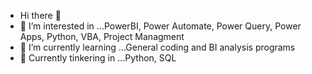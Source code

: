 - Hi there 👋
- 👀 I’m interested in ...PowerBI, Power Automate, Power Query, Power Apps, Python, VBA, Project Managment
- 🌱 I’m currently learning ...General coding and BI analysis programs
- 💞️ Currently tinkering in ...Python, SQL


<!---
VictorMuhu/VictorMuhu is a ✨ special ✨ repository because its `README.md` (this file) appears on your GitHub profile.
You can click the Preview link to take a look at your changes.
--->
